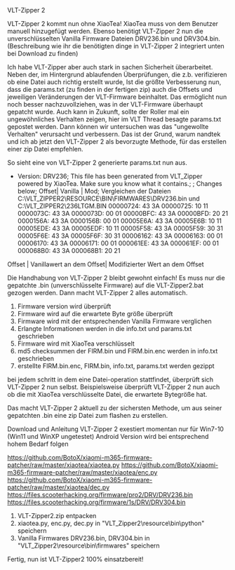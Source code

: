 VLT-Zipper 2

VLT-Zipper 2 kommt nun ohne XiaoTea!
XiaoTea muss von dem Benutzer manuell hinzugefügt werden.
Ebenso benötigt VLT-Zipper 2 nun die unverschlüsselten Vanilla Firmware Dateien DRV236.bin und DRV304.bin.
(Beschreibung wie ihr die benötigten dinge in VLT-Zipper 2 integriert unten bei Download zu finden)

Ich habe VLT-Zipper aber auch stark in sachen Sicherheit überarbeitet.
Neben der, im Hintergrund ablaufenden Überprüfungen, die z.b. verifizieren ob eine Datei auch richtig erstellt wurde,
Ist die größte Verbesserung nun, dass die params.txt (zu finden in der fertigen zip) auch die Offsets und jeweiligen Veränderungen
der VLT-Firmware beinhaltet.
Das ermöglicht nun noch besser nachzuvollziehen, was in der VLT-Firmware überhaupt gepatcht wurde.
Auch kann in Zukunft, sollte der Roller mal ein ungewöhnliches Verhalten zeigen, hier im VLT Thread besagte params.txt gepostet werden.
Dann können wir untersuchen was das "ungewollte Verhalten" verursacht und verbessern.
Das ist der Grund, warum nandtek und ich ab jetzt den VLT-Zipper 2 als bevorzugte Methode,
für das erstellen einer zip Datei empfehlen.

So sieht eine von VLT-Zipper 2 generierte params.txt nun aus.

- Version: DRV236;
This file has been generated from VLT_Zipper powered by XiaoTea. Make sure you know what it contains.;
;
Changes below;
Offset| Vanilla | Mod;
Vergleichen der Dateien C:\VLT_ZIPPER2\RESOURCE\BIN\FIRMWARES\DRV236.bin und C:\VLT_ZIPPER2\236LTGM.BIN
00000724: 43 3A
00000725: 10 11
0000073C: 43 3A
0000073D: 00 01
00000BFC: 43 3A
00000BFD: 20 21
0000156A: 43 3A
0000156B: 00 01
00005E6A: 43 3A
00005E6B: 10 11
00005EDE: 43 3A
00005EDF: 10 11
00005F58: 43 3A
00005F59: 30 31
00005F6E: 43 3A
00005F6F: 30 31
00006162: 43 3A
00006163: 00 01
00006170: 43 3A
00006171: 00 01
000061EE: 43 3A
000061EF: 00 01
000068B0: 43 3A
000068B1: 20 21


Offset | Vanillawert an dem Offset| Modifizierter Wert an dem Offset


Die Handhabung von VLT-Zipper 2 bleibt gewohnt einfach!
Es muss nur die gepatchte .bin (unverschlüsselte Firmware) auf die VLT-Zipper2.bat gezogen werden.
Dann macht VLT-Zipper 2 alles automatisch.
1. Firmware version wird überprüft
2. Firmware wird auf die erwartete Byte größe überprüft
3. Firmware wird mit der entsprechenden Vanilla Firmware verglichen
4. Erlangte Informationen werden in die info.txt und params.txt geschrieben
5. Firmware wird mit XiaoTea verschlüsselt
6. md5 checksummen der FIRM.bin und FIRM.bin.enc werden in info.txt geschrieben
7. erstellte FIRM.bin.enc, FIRM.bin, info.txt, params.txt werden gezippt

bei jedem schritt in dem eine Datei-operation stattfindet, überprüft sich VLT-Zipper 2 nun selbst.
Beispielsweise überprüft VLT-Zipper 2 nun auch ob die mit XiaoTea verschlüsselte Datei,
die erwartete Bytegröße hat.

Das macht VLT-Zipper 2 aktuell zu der sichersten Methode, um aus seiner gepatchten .bin eine zip Datei zum flashen zu erstellen.


Download und Anleitung
VLT-Zipper 2 exestiert momentan nur für Win7-10 (Win11 und WinXP ungetestet)
Android Version wird bei entsprechend hohem Bedarf folgen

https://github.com/BotoX/xiaomi-m365-firmware-patcher/raw/master/xiaotea/xiaotea.py
https://github.com/BotoX/xiaomi-m365-firmware-patcher/raw/master/xiaotea/enc.py
https://github.com/BotoX/xiaomi-m365-firmware-patcher/raw/master/xiaotea/dec.py
https://files.scooterhacking.org/firmware/pro2/DRV/DRV236.bin
https://files.scooterhacking.org/firmware/1s/DRV/DRV304.bin

1. VLT-Zipper2.zip entpacken
2. xiaotea.py, enc.py, dec.py in "VLT_Zipper2\resource\bin\python\"  speichern
3. Vanilla Firmwares DRV236.bin, DRV304.bin in "VLT_Zipper2\resource\bin\firmwares\"  speichern

Fertig, nun ist VLT-Zipper2 100% einsatzbereit!
